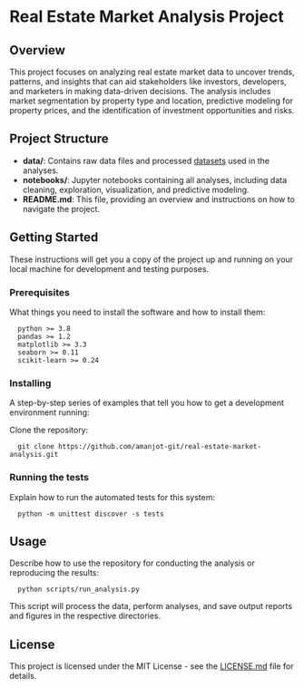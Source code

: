 # Real Estate Market Analysis Project

## Overview

This project focuses on analyzing real estate market data to uncover trends, patterns, and insights that can aid stakeholders like investors, developers, and marketers in making data-driven decisions. The analysis includes market segmentation by property type and location, predictive modeling for property prices, and the identification of investment opportunities and risks.

## Project Structure

- **data/**: Contains raw data files and processed [datasets](https://github.com/Ashleshk/Data-Science-Zillow-Real-Estate-Market-Analysis/blob/main/Data/main_df.csv) used in the analyses.
- **notebooks/**: Jupyter notebooks containing all analyses, including data cleaning, exploration, visualization, and predictive modeling.
- **README.md**: This file, providing an overview and instructions on how to navigate the project.

## Getting Started

These instructions will get you a copy of the project up and running on your local machine for development and testing purposes.

### Prerequisites

What things you need to install the software and how to install them:

```
  python >= 3.8
  pandas >= 1.2
  matplotlib >= 3.3
  seaborn >= 0.11
  scikit-learn >= 0.24
```


### Installing

A step-by-step series of examples that tell you how to get a development environment running:

Clone the repository:

```
  git clone https://github.com/amanjot-git/real-estate-market-analysis.git
```

### Running the tests

Explain how to run the automated tests for this system:

```
  python -m unittest discover -s tests
```

## Usage

Describe how to use the repository for conducting the analysis or reproducing the results:

```
  python scripts/run_analysis.py
```
This script will process the data, perform analyses, and save output reports and figures in the respective directories.


## License

This project is licensed under the MIT License - see the [LICENSE.md](LICENSE.md) file for details.



